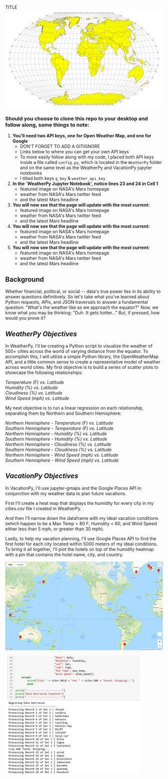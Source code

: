 TITLE
![global_grid](WeatherPy/Images/global_grid.png) 

### Should you choose to clone this repo to your desktop and follow along, some things to note: ###
1. <b>You'll need two API keys, one for Open Weather Map, and one for Google</b>
      + DON'T FORGET TO ADD A GITIGNORE     
      + Links below to where you can get your own API keys 
      + To more easily follow along with my code, I placed both API keys inside a file called `config.py`, which is located in the `WeatherPy` folder and on the same level as the WeatherPy and VacationPy jupyter notebooks 
      + I titled both keys `g_key` & `weather_api_key`       
2. <b>In the `WeatherPy Jupyter Notebook', notice lines 23 and 24 in Cell 1</b>  
      + featured image on NASA's Mars homepage     
      + weather from NASA's Mars twitter feed  
      + and the latest Mars headline 
3. <b>You will now see that the page will update with the most current:</b>  
      + featured image on NASA's Mars homepage     
      + weather from NASA's Mars twitter feed  
      + and the latest Mars headline 
4. <b>You will now see that the page will update with the most current:</b> 
      + featured image on NASA's Mars homepage     
      + weather from NASA's Mars twitter feed  
      + and the latest Mars headline        
5. <b>You will now see that the page will update with the most current:</b>  
      + featured image on NASA's Mars homepage     
      + weather from NASA's Mars twitter feed  
      + and the latest Mars headline 
               


Background
----------

Whether financial, political, or social -- data's true power lies in its ability to answer questions definitively. So let's take what you've learned about Python requests, APIs, and JSON traversals to answer a fundamental question: "What's the weather like as we approach the equator?"
Now, we know what you may be thinking: "Duh. It gets hotter..."
But, if pressed, how would you prove it?

*WeatherPy Objectives*
-------------------
In WeatherPy, I'll be creating a Python script to visualize the weather of 500+ cities across the world of varying distance from the equator. To accomplish this, I will utilize a simple Python library, the OpenWeatherMap API, and a little common sense to create a representative model of weather across world cities.
My first objective is to build a series of scatter plots to showcase the following relationships:

*Temperature (F) vs. Latitude*          
*Humidity (%) vs. Latitude*         
*Cloudiness (%) vs. Latitude*        
*Wind Speed (mph) vs. Latitude*         

My next objective is to run a linear regression on each relationship, separating them by Northern and Southern Hemisphere:

*Northern Hemisphere - Temperature (F) vs. Latitude*     
*Southern Hemisphere - Temperature (F) vs. Latitude*     
*Northern Hemisphere - Humidity (%) vs. Latitude*     
*Southern Hemisphere - Humidity (%) vs. Latitude*     
*Northern Hemisphere - Cloudiness (%) vs. Latitude*     
*Southern Hemisphere - Cloudiness (%) vs. Latitude*     
*Northern Hemisphere - Wind Speed (mph) vs. Latitude*     
*Southern Hemisphere - Wind Speed (mph) vs. Latitude*     

*VacationPy Objectives*
-----------------------
In VacationPy, I'll use jupyter-gmaps and the Google Places API in conjunction with my weather data to plan future vacations. 

First I'll create a heat map that displays the humidity for every city in my cities.csv file I created in WeatherPy.

And then I'll narrow down the dataframe with my ideal vacation conditions (which happen to be a Max Temp > 80 F, Humidity < 60, and Wind Speed either less than 5 mph, or greater than 30 mph).

Lastly, to help my vacation planning, I'll use Google Places API to find the first hotel for each city located within 5000 meters of my ideal conditions.  To bring it all together, I'll plot the hotels on top of the humidity heatmap with a pin that contains the hotel name, city, and country.

![vacay](WeatherPy/Images/vacay.png)  

![API_calls](WeatherPy/Images/API_calls.PNG)  

